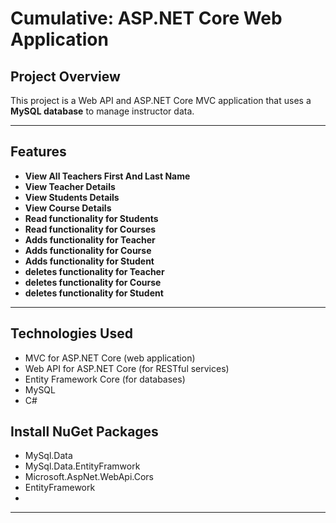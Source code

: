 # Cumulative: ASP.NET Core Web Application

## Project Overview
This project is a Web API and ASP.NET Core MVC application that uses a **MySQL database** to manage instructor data.  

---

##  Features
- **View All Teachers First And Last Name**
- **View Teacher Details**
- **View Students Details**
- **View Course Details**
- **Read functionality for Students**
- **Read functionality for Courses**
- **Adds functionality for Teacher**
- **Adds functionality for Course**
- **Adds functionality for Student**
- **deletes functionality for Teacher**
- **deletes functionality for Course**
- **deletes functionality for Student**



---

##  Technologies Used
- MVC for ASP.NET Core (web application)
- Web API for ASP.NET Core (for RESTful services)
- Entity Framework Core (for databases)
- MySQL
- C#

##  Install NuGet Packages
- MySql.Data
- MySql.Data.EntityFramwork
- Microsoft.AspNet.WebApi.Cors
- EntityFramework
- 
---

